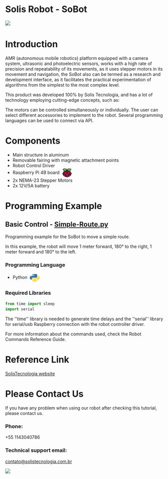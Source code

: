 # Solis Robot - SoBot
![](https://github.com/SolisTecnologia/SoBot-Simple-Route/blob/master/png/SoBotSingle.png)
# Introduction

AMR (autonomous mobile robotics) platform equipped with a camera system, ultrasonic and photoelectric sensors, works with a high rate of precision and repeatability of its movements, as it uses stepper motors in its movement and navigation, the SoBot also can be termed as a research and development interface, as it facilitates the practical experimentation of algorithms from the simplest to the most complex level.

This product was developed 100% by Solis Tecnologia, and has a lot of technology employing cutting-edge concepts, such as:

The motors can be controlled simultaneously or individually.
The user can select different accessories to implement to the robot.
Several programming languages can be used to connect via API.

# Components

* Main structure in aluminum
* Removable fairing with magnetic attachment points
* Robot Control Driver
* Raspberry Pi 4B board <img align="center" height="30" width="40" src="https://github.com/devicons/devicon/blob/master/icons/raspberrypi/raspberrypi-original.svg">
* 2x NEMA-23 Stepper Motors
* 2x 12V/5A battery

# Programming Example
## Basic Control - [Simple-Route.py](https://github.com/SolisTecnologia/SoBot-Simple-Route/blob/master/Simple-Route.py)
Programming example for the SoBot to move a simple route.

In this example, the robot will move 1 meter forward, 180° to the right, 1 meter forward and 180° to the left.

### Programming Language

* Python  <img align="center" height="30" width="40" src="https://raw.githubusercontent.com/devicons/devicon/master/icons/python/python-original.svg">

### Required Libraries

~~~python
from time import sleep
import serial
~~~

The ''time'' library is needed to generate time delays and the ''serial'' library for serial/usb Raspberry connection with the robot controller driver.



For more information about the commands used, check the Robot Commands Reference Guide.


# Reference Link
[SolisTecnologia website](https://solistecnologia.com.br/produtos/robotsingle)

# Please Contact Us
If you have any problem when using our robot after checking this tutorial, please contact us.

### Phone:
+55 1143040786

### Technical support email: 
contato@solistecnologia.com.br

![](https://github.com/SolisTecnologia/SoBot-Simple-Route/blob/master/png/logo.png)